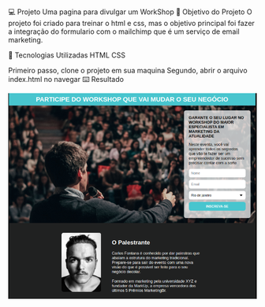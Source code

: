 💻 Projeto
Uma pagina para divulgar um WorkShop
🎯 Objetivo do Projeto
O projeto foi criado para treinar o html e css, mas o objetivo principal foi fazer a integração do formulario com o mailchimp que é um serviço de email marketing.

🚀 Tecnologias Utilizadas
HTML
CSS

Primeiro passo, clone o projeto em sua maquina
Segundo, abrir o arquivo index.html no navegar
⌨️ Resultado


<img src="./images/print.png" >